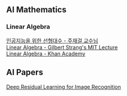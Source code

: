 ## AI Mathematics

### Linear Algebra

[인공지능을 위한 선형대수 - 주재걸 교수님](https://www.edwith.org/ai251/joinLectures/195088) <br>
[Linear Algebra - Gilbert Strang's MIT Lecture](https://ocw.mit.edu/courses/18-06-linear-algebra-spring-2010/) <br>
[Linear Algebra - Khan Academy](https://ko.khanacademy.org/math/linear-algebra) <br>

## AI Papers

[Deep Residual Learning for Image Recognition](https://github.com/UGeunJi/AI_Papers-and-Mathematics/blob/main/Papers/Deep%20Residual%20Learning%20for%20Image%20Recognition.md)
